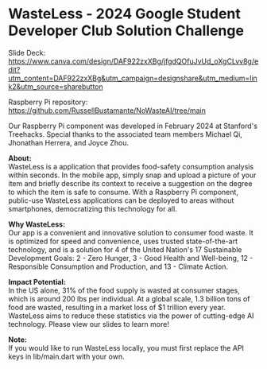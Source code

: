 # WasteLess - 2024 Google Student Developer Club Solution Challenge

Slide Deck: https://www.canva.com/design/DAF922zxXBg/jfgdQOfuJvUd_oXgCLvv8g/edit?utm_content=DAF922zxXBg&utm_campaign=designshare&utm_medium=link2&utm_source=sharebutton

Raspberry Pi repository: https://github.com/RussellBustamante/NoWasteAI/tree/main

Our Raspberry Pi component was developed in February 2024 at Stanford's Treehacks. Special thanks to the associated team members Michael Qi, Jhonathan Herrera, and Joyce Zhou.

**About:**  
WasteLess is a application that provides food-safety consumption analysis within seconds. In the mobile app, simply snap and upload a picture of your item and briefly describe its context to receive a suggestion on the degree to which the item is safe to consume. With a Raspberry Pi component, public-use WasteLess applications can be deployed to areas without smartphones, democratizing this technology for all.

**Why WasteLess:**  
Our app is a convenient and innovative solution to consumer food waste. It is optimized for speed and convenience, uses trusted state-of-the-art technology, and is a solution for 4 of the United Nation's 17 Sustainable Development Goals: 2 - Zero Hunger, 3 - Good Health and Well-being, 12 - Responsible Consumption and Production, and 13 - Climate Action.

**Impact Potential:**  
In the US alone, 31% of the food supply is wasted at consumer stages, which is around 200 lbs per individual. At a global scale, 1.3 billion tons of food are wasted, resulting in a market loss of $1 trillion every year. WasteLess aims to reduce these statistics via the power of cutting-edge AI technology. Please view our slides to learn more!

**Note:**  
If you would like to run WasteLess locally, you must first replace the API keys in lib/main.dart with your own.
